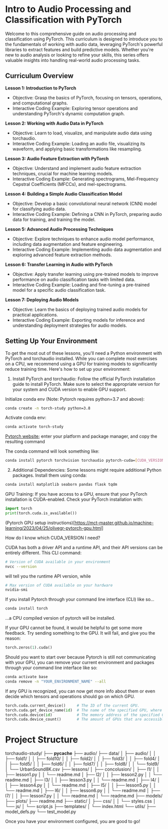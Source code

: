 # Intro to Audio Processing and Classification with PyTorch

Welcome to this comprehensive guide on audio processing and classification using PyTorch. This curriculum is designed to introduce you to the fundamentals of working with audio data, leveraging PyTorch's powerful libraries to extract features and build predictive models. Whether you're new to audio analysis or looking to refine your skills, this series offers valuable insights into handling real-world audio processing tasks.

## Curriculum Overview

**Lesson 1: Introduction to PyTorch**
* Objective: Grasp the basics of PyTorch, focusing on tensors, operations, and computational graphs.
* Interactive Coding Example: Exploring tensor operations and understanding PyTorch's dynamic computation graph.

**Lesson 2: Working with Audio Data in PyTorch**
* Objective: Learn to load, visualize, and manipulate audio data using torchaudio.
* Interactive Coding Example: Loading an audio file, visualizing its waveform, and applying basic transformations like resampling.

**Lesson 3: Audio Feature Extraction with PyTorch**
* Objective: Understand and implement audio feature extraction techniques, crucial for machine learning models.
* Interactive Coding Example: Generating spectrograms, Mel-Frequency Cepstral Coefficients (MFCCs), and mel-spectrograms.

**Lesson 4: Building a Simple Audio Classification Model**
* Objective: Develop a basic convolutional neural network (CNN) model for classifying audio data.
* Interactive Coding Example: Defining a CNN in PyTorch, preparing audio data for training, and training the model.

**Lesson 5: Advanced Audio Processing Techniques**
* Objective: Explore techniques to enhance audio model performance, including data augmentation and feature engineering.
* Interactive Coding Example: Implementing audio data augmentation and exploring advanced feature extraction methods.

**Lesson 6: Transfer Learning in Audio with PyTorch**
* Objective: Apply transfer learning using pre-trained models to improve performance on audio classification tasks with limited data.
* Interactive Coding Example: Loading and fine-tuning a pre-trained model for a specific audio classification task.

**Lesson 7: Deploying Audio Models**
* Objective: Learn the basics of deploying trained audio models for practical applications.
* Interactive Coding Example: Exporting models for inference and understanding deployment strategies for audio models.

## Setting Up Your Environment
To get the most out of these lessons, you'll need a Python environment with PyTorch and torchaudio installed. While you can complete most exercises on a CPU, we recommend using a GPU for training models to significantly reduce training time. Here's how to set up your environment:

1. Install PyTorch and torchaudio: Follow the official PyTorch installation guide to install PyTorch. Make sure to select the appropriate version for your system and CUDA version to enable GPU support. 

Initialize conda env (Note: Pytorch requires python=3.7 and above):
```bash
conda create -n torch-study python=3.8
```

Activate conda env:
```bash
conda activate torch-study
```

[Pytorch website](https://pytorch.org/get-started/locally/); enter your platform and package manager, and copy the resulting command

The conda command will look something like:
```bash
conda install pytorch torchvision torchaudio pytorch-cuda=[CUDA_VERSION] -c pytorch -c nvidia
```

2. Additional Dependencies: Some lessons might require additional Python packages. Install them using conda:

```bash
conda install matplotlib seaborn pandas flask tqdm
```

GPU Training: If you have access to a GPU, ensure that your PyTorch installation is CUDA-enabled. Check your PyTorch installation with:

```py
import torch
print(torch.cuda.is_available())
```

(Pytorch GPU setup instructions)[https://mct-master.github.io/machine-learning/2023/04/25/olivegr-pytorch-gpu.html]

How do I know which CUDA_VERSION I need?

CUDA has both a driver API and a runtime API, and their API versions can be entirely different. This CLI command:
```bash
# Version of CUDA available in your environment
nvcc --version
```

will tell you the runtime API version, while
```bash
# Max version of CUDA available on your hardware
nvidia-smi
```

If you install Pytorch through your command line interface (CLI) like so…
```bash
conda install torch
``` 

…a CPU compiled version of pytorch will be installed.

If your GPU cannot be found, it would be helpful to get some more feedback. Try sending something to the GPU. It will fail, and give you the reason:
```py
torch.zeros(1).cuda()
```

Should you want to start over because Pytorch is still not communicating with your GPU, you can remove your current environment and packages through your command line interface like so:
```bash
conda activate base
conda remove -n "YOUR_ENVIRONMENT_NAME" --all
```

If any GPU is recognized, you can now get more info about them or even decide which tensors and operations should go on which GPU.
```py
torch.cuda.current_device()     # The ID of the current GPU.
torch.cuda.get_device_name(id)  # The name of the specified GPU, where id is an integer.
torch.cuda.device(id)           # The memory address of the specified GPU, where id is an integer.
torch.cuda.device_count()       # The amount of GPUs that are accessible.
```

# Project Structure

torchaudio-study/
├── __pycache__
├── audio/
├── data/
│   ├── audio/
│   │   ├── fold1/
│   │   ├── fold10/
│   │   ├── fold2/
│   │   ├── fold3/
│   │   ├── fold4/
│   │   ├── fold5/
│   │   ├── fold6/
│   │   ├── fold7/
│   │   ├── fold8/
│   │   └── fold9/
│   └── UrbanSound8K.csv
├── lessons/
│   ├── concolusion/
│   ├── l1/
│   │   ├── lesson1.py
│   │   └── readme.md
│   ├── l2/
│   │   ├── lesson2.py
│   │   └── readme.md
│   ├── l3/
│   │   ├── lesson3.py
│   │   └── readme.md
│   ├── l4/
│   │   ├── lesson4.py
│   │   └── readme.md
│   ├── l5/
│   │   ├── lesson5.py
│   │   └── readme.md
│   ├── l6/
│   │   ├── lesson6.py
│   │   └── readme.md
│   ├── l7/
│   │   ├── lesson7.py
│   │   └── readme.md
│   └── readme.md
├── models/
├── plots/
├── readme.md
├── static/
│   ├── css/
│   │   └── styles.css
│   └── js/
│       └── script.js
├── templates/
│   └── index.html
└── utils/
    ├── model_defs.py
    └── test_model.py

Once you have your environment configured, you are good to go!